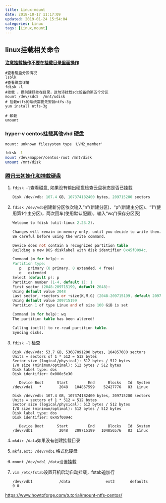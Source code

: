 ```yaml
---
title: Linux-mount
date: 2018-10-17 11:17:09
updated: 2019-01-24 15:54:04
categories: Linux
tags: [Linux,mount]
---
```


## linux挂载相关命令

**<u>注意挂载操作不要在挂载目录里面操作</u>**

```shell
#查看磁盘分区情况
lsblk
#查看磁盘详情
fdisk -l
#挂载 ，提前建好挂在目录，这句诗挂载sdc设备的第五个分区
mount /dev/sdc5  /mnt/udisk
# 挂载ntfs的系统需要先安装ntfs-3g
yum install ntfs-3g

# 卸载
umount
```

### hyper-v  centos挂载其他vhd 硬盘

`mount: unknown filesystem type 'LVM2_member'`

```bash
fdisk -l
mount /dev/mapper/centos-root /mnt/disk
umount /mnt/disk
```

### [腾讯云初始化和挂载硬盘](https://cloud.tencent.com/document/product/362/6735)

1. `fdisk -l`查看磁盘, 如果没有输出硬盘检查云盘状态是否已挂载

   ```verilog
   Disk /dev/vdb: 107.4 GB, 107374182400 bytes, 209715200 sectors
   ```

2. `fdisk /dev/vdb`创建新分区依次输入“n”(新建分区)、“p”(新建主分区)、“1”(使用第1个主分区)，两次回车(使用默认配置)，输入“wq”(保存分区表)

   ```verilog
   Welcome to fdisk (util-linux 2.23.2).
   
   Changes will remain in memory only, until you decide to write them.
   Be careful before using the write command.
   
   Device does not contain a recognized partition table
   Building a new DOS disklabel with disk identifier 0x45f0094c.
   
   Command (m for help): n
   Partition type:
      p   primary (0 primary, 0 extended, 4 free)
      e   extended
   Select (default p): p
   Partition number (1-4, default 1): 1
   First sector (2048-209715199, default 2048): 
   Using default value 2048
   Last sector, +sectors or +size{K,M,G} (2048-209715199, default 209715199): 
   Using default value 209715199
   Partition 1 of type Linux and of size 100 GiB is set
   
   Command (m for help): wq
   The partition table has been altered!
   
   Calling ioctl() to re-read partition table.
   Syncing disks.
   ```

3. `fdisk -l` 检查

   ```
   Disk /dev/vda: 53.7 GB, 53687091200 bytes, 104857600 sectors
   Units = sectors of 1 * 512 = 512 bytes
   Sector size (logical/physical): 512 bytes / 512 bytes
   I/O size (minimum/optimal): 512 bytes / 512 bytes
   Disk label type: dos
   Disk identifier: 0x000c5e30
   
      Device Boot      Start         End      Blocks   Id  System
   /dev/vda1   *        2048   104857599    52427776   83  Linux
   
   Disk /dev/vdb: 107.4 GB, 107374182400 bytes, 209715200 sectors
   Units = sectors of 1 * 512 = 512 bytes
   Sector size (logical/physical): 512 bytes / 512 bytes
   I/O size (minimum/optimal): 512 bytes / 512 bytes
   Disk label type: dos
   Disk identifier: 0x45f0094c
   
      Device Boot      Start         End      Blocks   Id  System
   /dev/vdb1            2048   209715199   104856576   83  Linux
   ```

4. `mkdir /data`如果没有创建挂载目录

5. `mkfs.ext3 /dev/vdb1` 格式化硬盘

6. `mount /dev/vdb1 /data`设置挂载

7. `vim /etc/fstab`设置开机启动自动挂载，fstab追加行

   ```
   /dev/vdb1            /data                ext3       defaults              0 0
   ```

   



https://www.howtoforge.com/tutorial/mount-ntfs-centos/
